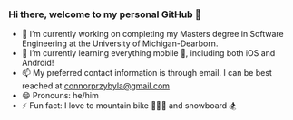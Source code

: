 ### Hi there, welcome to my personal GitHub  👋

- 🔭 I’m currently working on completing my Masters degree  in Software Engineering at the University of Michigan-Dearborn.
- 🌱 I’m currently learning everything mobile 📱, including both iOS and Android!
- 📫 My preferred contact information is through email. I can be best reached at connorprzybyla@gmail.com
- 😄 Pronouns: he/him
- ⚡ Fun fact: I love to mountain bike 🚵🏼‍♂️ and snowboard 🏂

